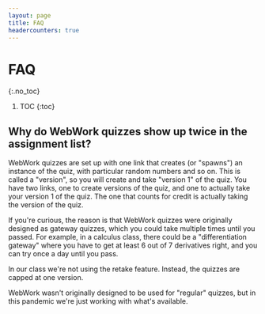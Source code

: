 ```yaml
---
layout: page
title: FAQ
headercounters: true
---
```


# FAQ
{:.no_toc}

1. TOC
{:toc}



## Why do WebWork quizzes show up twice in the assignment list?

WebWork quizzes are set up with one link that creates (or "spawns") an instance of the quiz,
with particular random numbers and so on.
This is called a "version", so you will create and take "version 1" of the quiz.
You have two links, one to create versions of the quiz,
and one to actually take your version 1 of the quiz.
The one that counts for credit is actually taking the version of the quiz.

If you're curious, the reason is that WebWork quizzes were originally designed as
gateway quizzes, which you could take multiple times until you passed.
For example, in a calculus class, there could be a "differentiation gateway"
where you have to get at least 6 out of 7 derivatives right,
and you can try once a day until you pass.

In our class we're not using the retake feature.
Instead, the quizzes are capped at one version.

WebWork wasn't originally designed to be used for "regular" quizzes,
but in this pandemic we're just working with what's available.
